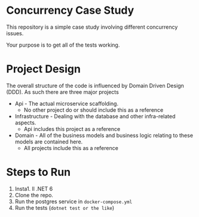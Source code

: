 # Concurrency Case Study
This repository is a simple case study involving different concurrency issues.  

Your purpose is to get all of the tests working.

# Project Design
The overall structure of the code is influenced by Domain Driven Design (DDD).  As such there are three major projects
* Api - The actual microservice scaffolding.
    * No other project do or should include this as a reference
* Infrastructure - Dealing with the database and other infra-related aspects.
    * Api includes this project as a reference
* Domain - All of the business models and business logic relating to these models are contained here. 
    * All projects include this as a reference


# Steps to Run
1. Insta1. ll .NET 6
1. Clone the repo.
1. Run the postgres service in `docker-compose.yml`
1. Run the tests (`dotnet test or the like`)
